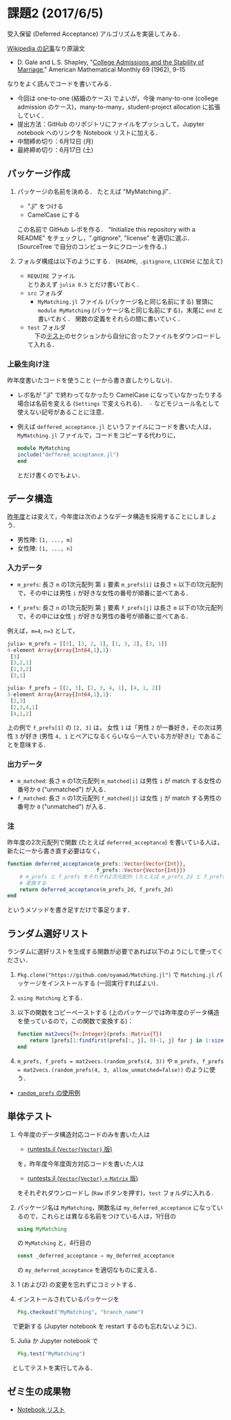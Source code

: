 # 課題2 (2017/6/5)
受入保留 (Deferred Acceptance) アルゴリズムを実装してみる．

[Wikipedia の記事](http://ja.wikipedia.org/wiki/安定結婚問題)なり原論文

* D. Gale and L.S. Shapley,
  "[College Admissions and the Stability of Marriage](http://www.jstor.org/stable/2312726),"
  American Mathematical Monthly 69 (1962), 9-15

なりをよく読んでコードを書いてみる．

* 今回は one-to-one (結婚のケース) でよいが，今後 many-to-one (college admission のケース)，many-to-many，student-project allocation に拡張していく．
* 提出方法：GitHub のリポジトリにファイルをプッシュして，Jupyter notebook へのリンクを Notebook リストに加える．
* 中間締め切り：6月12日 (月)
* 最終締め切り：6月17日 (土)


## パッケージ作成

1. パッケージの名前を決める．
   たとえば "MyMatching.jl"．

   * ".jl" をつける
   * CamelCase にする

   この名前で GitHub レポを作る．
   "Initialize this repository with a README" をチェックし，".gitignore", "license" を適切に選ぶ．
   (SourceTree で自分のコンピュータにクローンを作る．)

2. フォルダ構成は以下のようにする．
   (`README`, `.gitignore`, `LICENSE` に加えて)

   * `REQUIRE` ファイル  
     とりあえず `julia 0.5` とだけ書いておく．
   * `src` フォルダ
     * `MyMatching.jl` ファイル (パッケージ名と同じ名前にする)
       冒頭に `module MyMatching` (パッケージ名と同じ名前にする)，末尾に `end` と書いておく．
       関数の定義をそれらの間に書いていく．
   * `test` フォルダ  
     下の[テスト](#単体テスト)のセクションから自分に合ったファイルをダウンロードして入れる．

### 上級生向け注

昨年度書いたコードを使うこと (一から書き直したりしない)．

* レポ名が ".jl" で終わってなかったり CamelCase になっていなかったりする場合は名前を変える (`Settings` で変えられる)．
  `-` などモジュール名として使えない記号があることに注意．
  
* 例えば `deffered_acceptance.jl` というファイルにコードを書いた人は，`MyMatching.jl` ファイルで，コードをコピーする代わりに，
  
  ```jl
  module MyMatching
  include("deffered_acceptance.jl")
  end
  ```
  
  とだけ書くのでもよい．


## データ構造

[昨年度](https://github.com/OyamaZemi/exercises2016/tree/master/ex02#データ構造)とは変えて，今年度は次のようなデータ構造を採用することにしましょう．

* 男性陣: `[1, ..., m]`
* 女性陣: `[1, ..., n]`

### 入力データ

* `m_prefs`: 長さ `m` の1次元配列
  第 `i` 要素 `m_prefs[i]` は長さ `n` 以下の1次元配列で，その中には男性 `i` が好きな女性の番号が順番に並べてある．

* `f_prefs`: 長さ `n` の1次元配列
  第 `j` 要素 `f_prefs[j]` は長さ `m` 以下の1次元配列で，その中には女性 `j` が好きな男性の番号が順番に並べてある．

例えば，`m=4`, `n=3` として，

```jl
julia> m_prefs = [[3], [3, 2, 1], [1, 3, 2], [3, 1]]
4-element Array{Array{Int64,1},1}:
 [3]
 [3,2,1]
 [1,3,2]
 [3,1]

julia> f_prefs = [[2, 3], [2, 3, 4, 1], [4, 1, 2]]
3-element Array{Array{Int64,1},1}:
 [2,3]
 [2,3,4,1]
 [4,1,2]
```

上の例で `f_prefs[1]` の `[2, 3]` は，
女性 `1` は「男性 `2` が一番好き，その次は男性 `3` が好き
(男性 `4, 1` とペアになるくらいなら一人でいる方が好き)」であることを意味する．

### 出力データ

* `m_matched`: 長さ `m` の1次元配列
  `m_matched[i]` は男性 `i` が match する女性の番号か `0` ("unmatched") が入る．
* `f_matched`: 長さ `n` の1次元配列
  `f_matched[j]` は女性 `j` が match する男性の番号か `0` ("unmatched") が入る．

### 注

昨年度の2次元配列で関数 (たとえば `deferred_acceptance`) を書いている人は，新たに一から書き直す必要はなく，

```jl
function deferred_acceptance(m_prefs::Vector{Vector{Int}},
                             f_prefs::Vector{Vector{Int}})
    # m_prefs と f_prefs をそれぞれ2次元配列 (たとえば m_prefs_2d と f_prefs_2d) に
    # 変換する
    return deferred_acceptance(m_prefs_2d, f_prefs_2d)
end
```

というメソッドを書き足すだけで事足ります．


## ランダム選好リスト

ランダムに選好リストを生成する関数が必要であれば以下のようにして使ってください．

1. `Pkg.clone("https://github.com/oyamad/Matching.jl")` で `Matching.jl` パッケージをインストールする (一回実行すればよい)．

2. `using Matching` とする．

3. 以下の関数をコピーペーストする (上のパッケージでは昨年度のデータ構造を使っているので，この関数で変換する)：

   ```jl
   function mat2vecs{T<:Integer}(prefs::Matrix{T})
       return [prefs[1:findfirst(prefs[:, j], 0)-1, j] for j in 1:size(prefs, 2)]
   end
   ```

4. `m_prefs, f_prefs = mat2vecs.(random_prefs(4, 3))` や `m_prefs, f_prefs = mat2vecs.(random_prefs(4, 3, allow_unmatched=false))` のように使う．

* [`random_prefs` の使用例](http://nbviewer.jupyter.org/github/oyamad/Matching.jl/blob/2811aed218e1695fffb833554a9d30f449794680/examples/random_prefs.ipynb)


## 単体テスト

1. 今年度のデータ構造対応コードのみを書いた人は
    
    * [runtests.jl (`Vector{Vector}` 版)](https://github.com/OyamaZemi/exercises2017/blob/09b7255a2841ae61a913da1cfeaada4ad29039fa/ex02/test/runtests.jl)
    
    を，昨年度今年度両方対応コードを書いた人は
    
    * [runtests.jl (`Vector{Vector}` + `Matrix` 版)](https://github.com/OyamaZemi/exercises2017/blob/2c33c1117b7ec54540bb3a2b52accee84efe2694/ex02/test/runtests.jl)
    
    をそれぞれダウンロードし (`Raw` ボタンを押す)，`test` フォルダに入れる．

2. パッケージ名は `MyMatching`，関数名は `my_deferred_acceptance` になっているので，これらとは異なる名前をつけている人は，1行目の
    
    ```jl
    using MyMatching
    ```
    
    の `MyMatching` と，4行目の

    ```jl
    const _deferred_acceptance = my_deferred_acceptance
    ```
    
    の `my_deferred_acceptance` を適切なものに変える．

3. 1 (および2) の変更を忘れずにコミットする．

4. インストールされているパッケージを
    
    ```jl
    Pkg.checkout("MyMatching", "branch_name")
    ```
    
    で更新する (Jupyter notebook を restart するのも忘れないように)．

5. Julia か Jupyter notebook で
    
    ```jl
    Pkg.test("MyMatching")
    ```
    
    としてテストを実行してみる．


## ゼミ生の成果物

* [Notebook リスト](notebooks.md)
